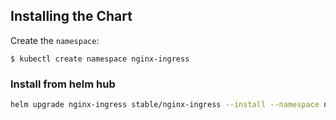 ## Installing the Chart

Create the `namespace`:

```console
$ kubectl create namespace nginx-ingress
```

### Install from helm hub

```bash
helm upgrade nginx-ingress stable/nginx-ingress --install --namespace nginx-ingress --set controller.autoscaling.enabled=true
```

